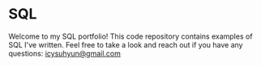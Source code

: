 # SQL
Welcome to my SQL portfolio! This code repository contains examples of SQL I've written. Feel free to take a look and reach out if you have any questions: icysuhyun@gmail.com
